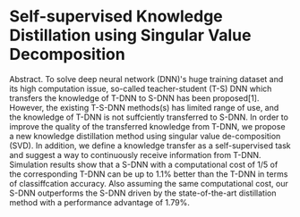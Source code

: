 # Self-supervised Knowledge Distillation using Singular Value Decomposition

Abstract. To solve deep neural network (DNN)'s huge training dataset and its high computation issue, so-called teacher-student (T-S) DNN which transfers the knowledge of T-DNN to S-DNN has been proposed[1].
However, the existing T-S-DNN methods(s) has limited range of use, and the knowledge of T-DNN is not suffciently transferred to S-DNN. 
In order to improve the quality of the transferred knowledge from T-DNN, we propose a new knowledge distillation method using singular value de-composition (SVD).
In addition, we define a knowledge transfer as a self-supervised task and suggest a way to continuously receive information from T-DNN.
Simulation results show that a S-DNN with a computational cost of 1/5 of the corresponding T-DNN can be up to 1.1% better than the T-DNN in terms of classiffcation accuracy.
Also assuming the same computational cost, our S-DNN outperforms the S-DNN driven by the state-of-the-art distillation method with a performance advantage of 1.79%.
